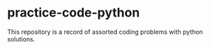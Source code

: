 # practice-code-python
This repository is a record of assorted coding problems with python solutions.
